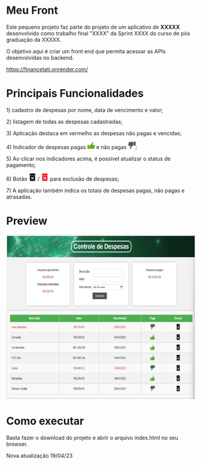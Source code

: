 # Meu Front

Este pequeno projeto faz parte do projeto de um aplicativo de **XXXXX** desenvolvido como trabalho final "XXXX" da Sprint XXXX do curso de pós graduação da XXXXX.

O objetivo aqui é criar um front end que permita acessar as APIs desenvolvidas no backend.

https://financetati.onrender.com/

# Principais Funcionalidades

<p> 1) cadastro de despesas por nome, data de vencimento e valor;</p>
<p> 2) listagem de todas as despesas cadastradas; </p>
<p> 3) Aplicação destaca em vermelho as despesas não pagas e vencidas;</p>
<p> 4) Indicador de despesas pagas <img src="img/ok.png" height="20px" width="20px"> e não pagas <img src="img/not-ok.png" height="20px" width="20px">;</p>
<p> 5) Ao clicar nos indicadores acima, é possível atualizar o status de pagamento;</p>
<p> 6) Botão <img src="img/excluir_preto.png" height="20px" width="20px"> / <img src="img/excluir_vermelho.png" height="20px" width="20px">  para exclusão de despesas;</p>
<p> 7) A aplicação também indica os totais de despesas pagas, não pagas e atrasadas. </p>

# Preview

<img src="img/preview.jpg" height="440x" width="635px">


# Como executar

Basta fazer o download do projeto e abrir o arquivo index.html no seu browser.

Nova atualização 19/04/23